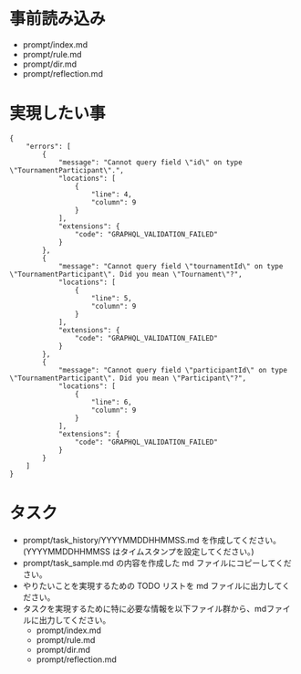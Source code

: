 # 事前読み込み

- prompt/index.md
- prompt/rule.md
- prompt/dir.md
- prompt/reflection.md

# 実現したい事

```
{
    "errors": [
        {
            "message": "Cannot query field \"id\" on type \"TournamentParticipant\".",
            "locations": [
                {
                    "line": 4,
                    "column": 9
                }
            ],
            "extensions": {
                "code": "GRAPHQL_VALIDATION_FAILED"
            }
        },
        {
            "message": "Cannot query field \"tournamentId\" on type \"TournamentParticipant\". Did you mean \"Tournament\"?",
            "locations": [
                {
                    "line": 5,
                    "column": 9
                }
            ],
            "extensions": {
                "code": "GRAPHQL_VALIDATION_FAILED"
            }
        },
        {
            "message": "Cannot query field \"participantId\" on type \"TournamentParticipant\". Did you mean \"Participant\"?",
            "locations": [
                {
                    "line": 6,
                    "column": 9
                }
            ],
            "extensions": {
                "code": "GRAPHQL_VALIDATION_FAILED"
            }
        }
    ]
}
```

# タスク

- prompt/task_history/YYYYMMDDHHMMSS.md を作成してください。(YYYYMMDDHHMMSS はタイムスタンプを設定してください。)
- prompt/task_sample.md の内容を作成した md ファイルにコピーしてください。
- やりたいことを実現するための TODO リストを md ファイルに出力してください。
- タスクを実現するために特に必要な情報を以下ファイル群から、mdファイルに出力してください。
  - prompt/index.md
  - prompt/rule.md
  - prompt/dir.md
  - prompt/reflection.md
